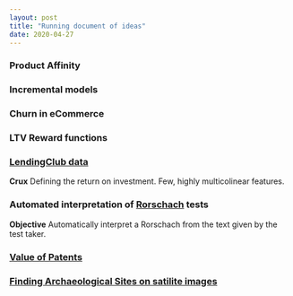 ```yaml
---
layout: post
title: "Running document of ideas"
date: 2020-04-27
---
```


### Product Affinity

### Incremental models

### Churn in eCommerce

### LTV Reward functions

### [LendingClub data](https://github.com/PipCourbois/LendingClubModels/blob/master/LendingClub_EDA_and_Training.ipynb) 

**Crux** Defining the return on investment. Few, highly multicolinear features.

### Automated interpretation of [Rorschach](https://www.utoledo.edu/al/psychology/pdfs/meyer/MeyerViglione2008IntroRorschach.pdf) tests

**Objective** Automatically interpret a Rorschach from the text given by the test taker.

### [Value of Patents](https://www.uspto.gov/sites/default/files/documents/Progress-and-Potential.pdf)

### [Finding Archaeological Sites on satilite images](https://www.globalxplorer.org/)


